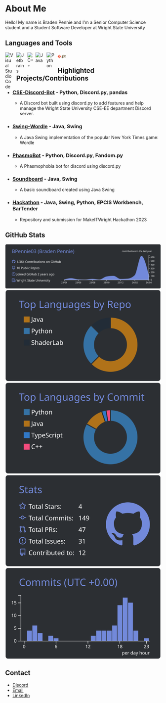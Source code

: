 # About Me
Hello! My name is Braden Pennie and I'm a Senior Computer Science student and a Student Software Developer at Wright State University

## Languages and Tools
<img align="left" alt="Visual Studio Code" width="26px" src="https://cdn.jsdelivr.net/gh/devicons/devicon/icons/vscode/vscode-original.svg" style="padding-right:10px;" />
<img align="left" alt="Jetbrains" width="26px" src="https://cdn.jsdelivr.net/gh/devicons/devicon/icons/jetbrains/jetbrains-original.svg" style="padding-right:10px;" />
<img align="left" alt="C++" width="26px" src="https://upload.wikimedia.org/wikipedia/commons/thumb/1/18/ISO_C%2B%2B_Logo.svg/306px-ISO_C%2B%2B_Logo.svg.png" />
<img align="left" alt="Java" width="26px" src="https://cdn.jsdelivr.net/gh/devicons/devicon/icons/java/java-original.svg" style="padding-right:10px;" />
<img align="left" alt="Python" width="26px" src="https://cdn.jsdelivr.net/gh/devicons/devicon/icons/python/python-original.svg" style="padding-right:10px;" />
<img align="left" alt="Git" width="26px" src="https://raw.githubusercontent.com/github/explore/80688e429a7d4ef2fca1e82350fe8e3517d3494d/topics/git/git.png" />
<br />

## Highlighted Projects/Contributions
* ### [CSE-Discord-Bot](https://github.com/wrightedu/CSE-Discord-Bot) - Python, Discord.py, pandas
  * A Discord bot built using discord.py to add features and help manage the Wright State University CSE-EE department Discord server.
* ### [Swing-Wordle](https://github.com/BPennie03/Swing-Wordle) - Java, Swing
  * A Java Swing implementation of the popular New York Times game: Wordle
* ### [PhasmoBot](https://github.com/BPennie03/PhasmoBot) - Python, Discord.py, Fandom.py
  * A Phasmophobia bot for discord using discord.py
* ### [Soundboard](https://github.com/BPennie03/SoundBoard) - Java, Swing
  * A basic soundboard created using Java Swing
* ### [Hackathon](https://github.com/BPennie03/MakeItWrightHackathon2023) - Java, Swing, Python, EPCIS Workbench, BarTender
  * Repository and submission for MakeITWright Hackathon 2023
 
## GitHub Stats
[![](https://raw.githubusercontent.com/BPennie03/BPennie03/master/profile-summary-card-output/discord_old_blurple/0-profile-details.svg)](https://github.com/vn7n24fzkq/github-profile-summary-cards)
[![](https://raw.githubusercontent.com/BPennie03/BPennie03/master/profile-summary-card-output/discord_old_blurple/1-repos-per-language.svg)](https://github.com/vn7n24fzkq/github-profile-summary-cards) [![](https://raw.githubusercontent.com/BPennie03/BPennie03/master/profile-summary-card-output/discord_old_blurple/2-most-commit-language.svg)](https://github.com/vn7n24fzkq/github-profile-summary-cards)
[![](https://raw.githubusercontent.com/BPennie03/BPennie03/master/profile-summary-card-output/discord_old_blurple/3-stats.svg)](https://github.com/vn7n24fzkq/github-profile-summary-cards) [![](https://raw.githubusercontent.com/BPennie03/BPennie03/master/profile-summary-card-output/discord_old_blurple/4-productive-time.svg)](https://github.com/vn7n24fzkq/github-profile-summary-cards)

## Contact
* [Discord](https://discordapp.com/users/314885041685790721)
* [Email](mailto:bradenpennie21@gmail.com)
* [LinkedIn](https://www.linkedin.com/in/braden-pennie-015031262/)
